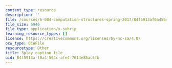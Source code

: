 ```yaml
---
content_type: resource
description: ''
file: /courses/6-004-computation-structures-spring-2017/84f5913af0a4564cafe47614e85ac5fb_r3c31nh_iOc.vtt
file_size: 6946
file_type: application/x-subrip
learning_resource_types: []
license: https://creativecommons.org/licenses/by-nc-sa/4.0/
ocw_type: OCWFile
resourcetype: Other
title: 3play caption file
uid: 84f5913a-f0a4-564c-afe4-7614e85ac5fb
---
```

